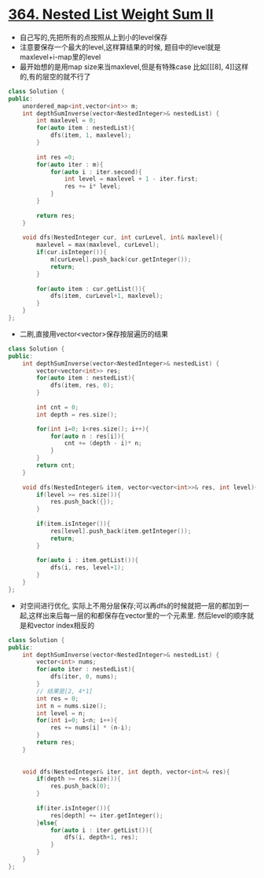 # [364. Nested List Weight Sum II](https://leetcode.com/problems/nested-list-weight-sum-ii/)
* 自己写的,先把所有的点按照从上到小的level保存
* 注意要保存一个最大的level,这样算结果的时候, 题目中的level就是maxlevel+i-map里的level
* 最开始想的是用map size来当maxlevel,但是有特殊case 比如[[[8], 4]]这样的,有的层空的就不行了

```c++
class Solution {
public:
    unordered_map<int,vector<int>> m;
    int depthSumInverse(vector<NestedInteger>& nestedList) {
        int maxlevel = 0;
        for(auto item : nestedList){
            dfs(item, 1, maxlevel);
        }
        
        int res =0;
        for(auto iter : m){
            for(auto i : iter.second){
                int level = maxlevel + 1 - iter.first;
                res += i* level;
            }
        }
        
        return res;
    }
    
    void dfs(NestedInteger cur, int curLevel, int& maxlevel){
        maxlevel = max(maxlevel, curLevel);
        if(cur.isInteger()){
            m[curLevel].push_back(cur.getInteger());
            return;
        }
        
        for(auto item : cur.getList()){
            dfs(item, curLevel+1, maxlevel);
        }
    }
};

```

* 二刷,直接用vector<vector<int>>保存按层遍历的结果

```c++
class Solution {
public:
    int depthSumInverse(vector<NestedInteger>& nestedList) {
        vector<vector<int>> res;
        for(auto item : nestedList){
            dfs(item, res, 0);
        }
        
        int cnt = 0;
        int depth = res.size();

        for(int i=0; i<res.size(); i++){
            for(auto n : res[i]){
                cnt += (depth - i)* n;
            }
        }
        return cnt;
    }
    
    void dfs(NestedInteger& item, vector<vector<int>>& res, int level){
        if(level >= res.size()){
            res.push_back({});
        }
        
        if(item.isInteger()){
            res[level].push_back(item.getInteger());
            return;
        }
        
        for(auto i : item.getList()){
            dfs(i, res, level+1);
        }
    }
};

```

* 对空间进行优化, 实际上不用分层保存;可以再dfs的时候就把一层的都加到一起,这样出来后每一层的和都保存在vector里的一个元素里. 然后level的顺序就是和vector index相反的

```c++
class Solution {
public:
    int depthSumInverse(vector<NestedInteger>& nestedList) {
        vector<int> nums;      
        for(auto iter : nestedList){
            dfs(iter, 0, nums);
        }
        // 结果是[2, 4*1]
        int res = 0;
        int n = nums.size();
        int level = n;
        for(int i=0; i<n; i++){
            res += nums[i] * (n-i);
        }
        return res;
    }
    
    
    void dfs(NestedInteger& iter, int depth, vector<int>& res){
        if(depth >= res.size()){
            res.push_back(0);
        }
        
        if(iter.isInteger()){
            res[depth] += iter.getInteger();
        }else{
            for(auto i : iter.getList()){
                dfs(i, depth+1, res);
            }
        }
    }
};


```
